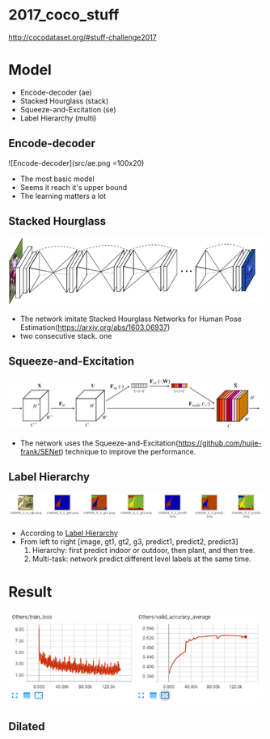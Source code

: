 # 2017_coco_stuff
http://cocodataset.org/#stuff-challenge2017

# Model
- Encode-decoder (ae)
- Stacked Hourglass (stack)
- Squeeze-and-Excitation (se)
- Label Hierarchy (multi)

## Encode-decoder
![Encode-decoder](src/ae.png =100x20)
- The most basic model
- Seems it reach it's upper bound
- The learning matters a lot

## Stacked Hourglass
![Stacked Hourglass](./src/stack.png)
- The network imitate Stacked Hourglass Networks for Human Pose Estimation(https://arxiv.org/abs/1603.06937)
- two consecutive stack. one

## Squeeze-and-Excitation
![Squeeze-and-Excitation](src/se.png)
-  The network uses the Squeeze-and-Excitation(https://github.com/hujie-frank/SENet) technique to improve the performance.


## Label Hierarchy
![Label Hierarchy](src/multi.png)
- According to [Label Hierarchy](https://github.com/nightrome/cocostuff#label-hierarchy)
- From left to right [image, gt1, gt2, g3, predict1, predict2, predict3]
    1. Hierarchy: first predict indoor or outdoor, then plant, and then tree.
    2. Multi-task: network predict different level labels at the same time.


# Result
![Encode-decoder](src/ae_loss.png)


## Dilated